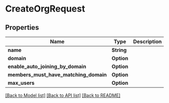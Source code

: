 # CreateOrgRequest

## Properties

| Name                                  | Type               | Description | Notes |
| ------------------------------------- | ------------------ | ----------- | ----- |
| **name**                              | **String**         |             |
| **domain**                            | **Option<String>** |             |
| **enable_auto_joining_by_domain**     | **Option<bool>**   |             |
| **members_must_have_matching_domain** | **Option<bool>**   |             |
| **max_users**                         | **Option<i32>**    |             |

[[Back to Model list]](../README.md#documentation-for-models) [[Back to API list]](../README.md#documentation-for-api-endpoints) [[Back to README]](../README.md)
